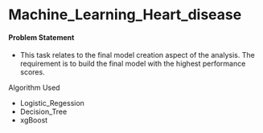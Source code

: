 # Machine_Learning_Heart_disease
#### Problem Statement
- This task relates to the final model creation aspect of the analysis. The requirement is to build the final model with the highest performance scores. 


Algorithm Used
 - Logistic_Regession
 - Decision_Tree
 - xgBoost

